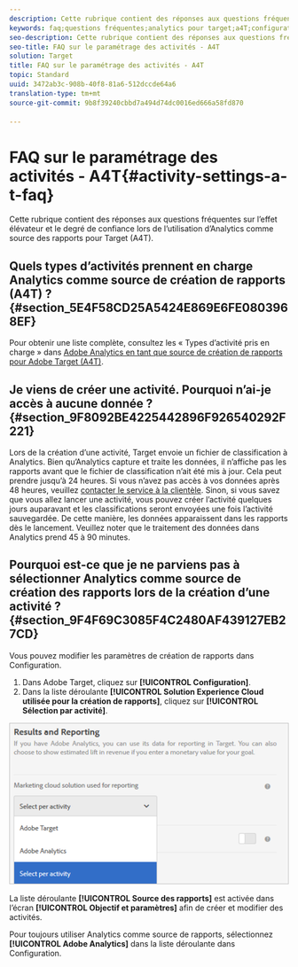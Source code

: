 ```yaml
---
description: Cette rubrique contient des réponses aux questions fréquentes sur l’effet élévateur et le degré de confiance lors de l’utilisation d’Analytics comme source des rapports pour Target (A4T).
keywords: faq;questions fréquentes;analytics pour target;a4T;configuration des activités
seo-description: Cette rubrique contient des réponses aux questions fréquentes sur l’effet élévateur et le degré de confiance lors de l’utilisation d’Analytics comme source des rapports pour Target (A4T).
seo-title: FAQ sur le paramétrage des activités - A4T
solution: Target
title: FAQ sur le paramétrage des activités - A4T
topic: Standard
uuid: 3472ab3c-908b-40f8-81a6-512dccde64a6
translation-type: tm+mt
source-git-commit: 9b8f39240cbbd7a494d74dc0016ed666a58fd870

---
```



# FAQ sur le paramétrage des activités - A4T{#activity-settings-a-t-faq}

Cette rubrique contient des réponses aux questions fréquentes sur l’effet élévateur et le degré de confiance lors de l’utilisation d’Analytics comme source des rapports pour Target (A4T).

## Quels types d’activités prennent en charge Analytics comme source de création de rapports (A4T) ?{#section_5E4F58CD25A5424E869E6FE0803968EF}

Pour obtenir une liste complète, consultez les « Types d’activité pris en charge » dans [Adobe Analytics en tant que source de création de rapports pour Adobe Target (A4T)](../../../c-integrating-target-with-mac/a4t/a4t.md#concept_7540C8C04259434AB6EE33B09F47A1DE).

## Je viens de créer une activité. Pourquoi n’ai-je accès à aucune donnée ? {#section_9F8092BE4225442896F926540292F221}

Lors de la création d’une activité, Target envoie un fichier de classification à Analytics. Bien qu’Analytics capture et traite les données, il n’affiche pas les rapports avant que le fichier de classification n’ait été mis à jour. Cela peut prendre jusqu’à 24 heures. Si vous n’avez pas accès à vos données après 48 heures, veuillez [contacter le service à la clientèle](https://marketing.adobe.com/resources/help/en_US/target/target/r_problem.html). Sinon, si vous savez que vous allez lancer une activité, vous pouvez créer l’activité quelques jours auparavant et les classifications seront envoyées une fois l’activité sauvegardée. De cette manière, les données apparaissent dans les rapports dès le lancement. Veuillez noter que le traitement des données dans Analytics prend 45 à 90 minutes.

## Pourquoi est-ce que je ne parviens pas à sélectionner Analytics comme source de création des rapports lors de la création d’une activité ?  {#section_9F4F69C3085F4C2480AF439127EB27CD}

Vous pouvez modifier les paramètres de création de rapports dans Configuration.

1. Dans Adobe Target, cliquez sur **[!UICONTROL Configuration]**.
1. Dans la liste déroulante **[!UICONTROL Solution Experience Cloud utilisée pour la création de rapports]**, cliquez sur **[!UICONTROL Sélection par activité]**.

![](assets/select-per-activity.png)

La liste déroulante **[!UICONTROL Source des rapports]** est activée dans l’écran **[!UICONTROL Objectif et paramètres]** afin de créer et modifier des activités.

Pour toujours utiliser Analytics comme source de rapports, sélectionnez **[!UICONTROL Adobe Analytics]** dans la liste déroulante dans Configuration.
